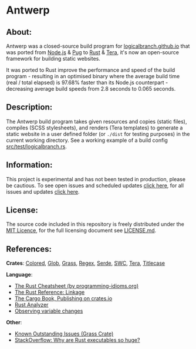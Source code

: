 # Antwerp
## About:
Antwerp was a closed-source build program for [logicalbranch.github.io](https://logicalbranch.github.io) that was ported from [Node.js](https://nodejs.org/en/) & [Pug](https://pugjs.org/api/getting-started.html) to [Rust](https://www.rust-lang.org/) & [Tera](https://tera.netlify.app/), it's now an open-source framework for building static websites.

It was ported to Rust improve the performance and speed of the build program - resulting in an optimised binary where the average build time (real / total elapsed) is 97.68% faster than its Node.js counterpart - decreasing average build speeds from 2.8 seconds to 0.065 seconds.

## Description:
The Antwerp build program takes given resources and copies (static files), compiles (SCSS stylesheets), and renders (Tera templates) to generate a static website in a user defined folder (or `./dist` for testing purposes) in the current working directory. See a working example of a build config [src/test/logicalbranch.rs](https://github.com/LogicalBranch/Antwerp/blob/master/src/test/logicalbranch.rs).

## Information:
This project is experimental and has not been tested in production, please be cautious. To see open issues and scheduled updates [click here](https://github.com/LogicalBranch/Antwerp/issues), for all issues and updates [click here](https://github.com/LogicalBranch/Antwerp/issues?q=is%3Aissue).

## License:
The source code included in this repository is freely distributed under the [MIT Licence](https://choosealicense.com/licenses/mit/), for the full licensing document see [LICENSE.md](https://github.com/LogicalBranch/Antwerp/blob/master/LICENSE.md).

## References:
**Crates**: [Colored](https://crates.io/crates/colored), [Glob](https://crates.io/crates/glob), [Grass](https://crates.io/crates/grass), [Regex](https://crates.io/crates/regex), [Serde](https://crates.io/crates/serde), [SWC](https://crates.io/crates/swc), [Tera](https://crates.io/crates/tera), [Titlecase](https://crates.io/crates/titlecase)

**Language**:
* [The Rust Cheatsheet (by programming-idioms.org)](https://programming-idioms.org/cheatsheet/Rust)
* [The Rust Reference: Linkage](https://doc.rust-lang.org/reference/linkage.html)
* [The Cargo Book, Publishing on crates.io](https://doc.rust-lang.org/cargo/reference/publishing.html)
* [Rust Analyzer](https://rust-analyzer.github.io/)
* [Observing variable changes](https://users.rust-lang.org/t/observe-changes-of-variable/59069/8)

**Other**:
* [Known Outstanding Issues (Grass Crate)](https://github.com/connorskees/grass/issues/19)
* [StackOverflow: Why are Rust executables so huge?](https://stackoverflow.com/a/29008355/10415695)
<!-- * [Sitemap generator](https://www.xml-sitemaps.com/) -->
<!-- * [Google search console](https://search.google.com/search-console/) -->
<!-- * [Google search console (inspect)](https://search.google.com/search-console/welcome?action=inspect) -->
<!-- * [Google Trends](https://trends.google.com/trends/?geo=GB) -->